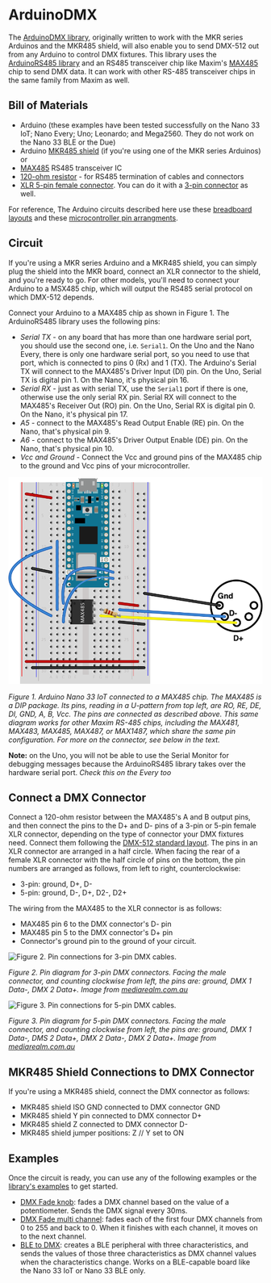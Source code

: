 # ArduinoDMX

The [ArduinoDMX library](https://github.com/arduino-libraries/ArduinoDMX), originally written to work with the MKR series Arduinos and the MKR485 shield, will also enable you to send DMX-512 out from any Arduino to control DMX fixtures. This library uses the [ArduinoRS485 library](https://github.com/arduino-libraries/ArduinoRS485) and an RS485 transceiver chip like Maxim's [MAX485](https://www.maximintegrated.com/en/products/interface/transceivers/MAX485.html) chip to send DMX data. It can work with other RS-485 transceiver chips in the same family from Maxim as well.

## Bill of Materials
* Arduino (these examples have been tested successfully on the Nano 33 IoT; Nano Every; Uno; Leonardo; and Mega2560. They do not work on the Nano 33 BLE or the Due)
* Arduino [MKR485 shield](https://store.arduino.cc/usa/arduino-mkr-485-shield) (if you're using one of the MKR series Arduinos) or
* [MAX485](https://www.digikey.com/product-detail/en/maxim-integrated/MAX485CPA/MAX485CPA-ND/948026) RS485 transceiver IC
* [120-ohm resistor](https://www.digikey.com/products/en?keywords=120QBK-ND) - for RS485 termination of cables and connectors
* [XLR 5-pin female connector](https://www.digikey.com/product-detail/en/amphenol-sine-systems-corp/AX5F8M/889-2166-ND/7695453). You can do it with a [3-pin connector](https://www.digikey.com/en/products/detail/amphenol-sine-systems-corp/AX3F/7105448) as well.

For reference, The Arduino circuits described here use these [breadboard layouts](https://itp.nyu.edu/physcomp/breadboard-layouts/)  and these [microcontroller pin arrangments](https://itp.nyu.edu/physcomp/lessons/microcontrollers/microcontroller-pin-functions/).

## Circuit

If you're using a MKR series Arduino and a MKR485 shield, you can simply plug the shield into the MKR board, connect an XLR connector to the shield, and you're ready to go. For other models, you'll need to connect your Arduino to a MSX485 chip, which will output the RS485 serial protocol on which DMX-512 depends. 

Connect your Arduino to a MAX485 chip as shown in Figure 1. The ArduinoRS485 library uses the following pins:

* *Serial TX* - on any board that has more than one hardware serial port, you should use the second one, i.e. `Serial1`. On the Uno and the Nano Every, there is only one hardware serial port, so you need to use that port, which is connected to pins 0 (Rx) and 1 (TX). The Arduino's Serial TX will connect to the MAX485's Driver Input (DI) pin. On the Uno, Serial TX is digital pin 1. On the Nano, it's physical pin 16. 
* *Serial RX* - just as with serial TX, use the `Serial1` port if there is one, otherwise use the only serial RX pin. Serial RX will connect to the MAX485's Receiver Out (RO) pin. On the Uno, Serial RX is digital pin 0. On the Nano, it's physical pin 17.
* *A5* - connect to the MAX485's Read Output Enable (RE) pin. On the Nano, that's physical pin 9.
* *A6* - connect to the MAX485's Driver Output Enable (DE) pin. On the Nano, that's physical pin 10.
* *Vcc and Ground* - Connect the Vcc and ground pins of the MAX485 chip to the ground and Vcc pins of your microcontroller.

![Figure 1. Arduino Nano 33 IoT connected to a MAX485 chip.](img/nano-rs485.png)

_Figure 1. Arduino Nano 33 IoT connected to a MAX485 chip. The MAX485 is a DIP package. Its pins, reading in a U-pattern from top left, are RO, RE, DE, DI, GND, A, B, Vcc. The pins are connected as described above. This same diagram works for other Maxim RS-485 chips, including the MAX481, MAX483, MAX485, MAX487, or MAX1487, which share the same pin configuration. For more on the connector, see below in the text._

**Note:** on the Uno, you will not be able to use the Serial Monitor for debugging messages because the ArduinoRS485 library takes over the hardware serial port. *Check this on the Every too*

## Connect a DMX Connector

Connect a 120-ohm resistor between the MAX485's A and B output pins, and then connect the pins to the D+ and D- pins of a 3-pin or 5-pin female XLR connector, depending on the type of connector your DMX fixtures need. Connect them following the [DMX-512 standard layout](https://mediarealm.com.au/articles/dmx-3-pin-5-pin-wiring/). The pins in an XLR connector are arranged in a half circle. When facing the rear of a female XLR connector with the half circle of pins on the bottom, the pin numbers are arranged as follows, from left to right, counterclockwise:

* 3-pin: ground, D+, D-
* 5-pin: ground, D-, D+, D2-, D2+

The wiring from the MAX485 to the XLR connector is as follows:

* MAX485 pin 6 to the DMX connector's D- pin
* MAX485 pin 5 to the DMX connector's D+ pin
* Connector's ground pin to the ground of your circuit.

![Figure 2. Pin connections for 3-pin DMX cables.](https://mediarealm.com.au/wp-content/uploads/2013/04/XLR-Wiring-Standard-3-pin.jpg)

_Figure 2. Pin diagram for 3-pin DMX connectors. Facing the male connector, and counting clockwise from left, the pins are: ground, DMX 1 Data-, DMX 2 Data+. Image from [mediarealm.com.au](https://mediarealm.com.au/articles/dmx-3-pin-5-pin-wiring/)_

![Figure 3. Pin connections for 5-pin DMX cables.](https://mediarealm.com.au/wp-content/uploads/2013/04/XLR-Wiring-Standard-5-pin.jpg)

_Figure 3. Pin diagram for 5-pin DMX connectors. Facing the male connector, and counting clockwise from left, the pins are: ground, DMX 1 Data-, DMS 2 Data+, DMX 2 Data-, DMX 2 Data+. Image from [mediarealm.com.au](https://mediarealm.com.au/articles/dmx-3-pin-5-pin-wiring/)_

## MKR485 Shield Connections to DMX Connector

If you're using a MKR485 shield, connect the DMX connector as follows:

* MKR485 shield ISO GND connected to DMX connector GND
* MKR485 shield Y pin connected to DMX connector D+ 
* MKR485 shield Z connected to DMX connector D-
* MKR485 shield jumper positions: Z \/\/ Y set to ON

## Examples
Once the circuit is ready, you can use any of the following examples or the [library's examples](https://github.com/arduino-libraries/ArduinoDMX/tree/main/examples) to get started.

* [DMX Fade knob](https://github.com/tigoe/DMX-Examples/tree/main/ArduinoDMX-Examples/DMXFadeKnob): fades a DMX channel based on the value of a potentiometer. Sends the DMX signal every 30ms.
* [DMX Fade multi channel](https://github.com/tigoe/DMX-Examples/tree/main/ArduinoDMX-Examples/DMXFadeMultiChannel): fades each of the first four DMX channels from 0 to 255 and back to 0. When it finishes with each channel, it moves on to the next channel.
* [BLE to DMX](https://github.com/tigoe/DMX-Examples/tree/main/ArduinoDMX-Examples/BLE_to_DMX): creates a BLE peripheral with three characteristics, and sends the values of those three characteristics as DMX channel values when the characteristics change. Works on a BLE-capable board like the Nano 33 IoT or Nano 33 BLE only.






